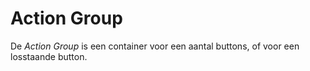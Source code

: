 # Action Group

De _Action Group_ is een container voor een aantal buttons, of voor een losstaande button.
